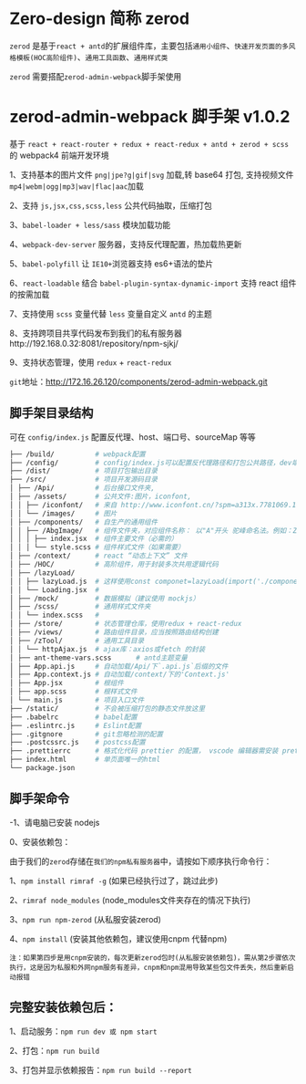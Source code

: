 <div class="z-doc-titles"></div>

# Zero-design 简称 zerod

`zerod` 是基于`react + antd`的扩展组件库，主要包括`通用小组件`、`快速开发页面的多风格模板(HOC高阶组件)`、`通用工具函数`、`通用样式类`

`zerod` 需要搭配`zerod-admin-webpack`脚手架使用

# zerod-admin-webpack 脚手架 v1.0.2

基于 `react + react-router + redux + react-redux + antd + zerod + scss` 的 webpack4 前端开发环境

1、支持基本的图片文件 `png|jpe?g|gif|svg` 加载,转 base64 打包, 支持视频文件 `mp4|webm|ogg|mp3|wav|flac|aac`加载

2、支持 `js,jsx,css,scss,less` 公共代码抽取，压缩打包

3、`babel-loader + less/sass` 模块加载功能

4、`webpack-dev-server` 服务器，支持反代理配置，热加载热更新

5、`babel-polyfill` 让 `IE10+`浏览器支持 es6+语法的垫片

6、`react-loadable` 结合 `babel-plugin-syntax-dynamic-import` 支持 react 组件的按需加载

7、支持使用 `scss` 变量代替 `less` 变量自定义 `antd` 的主题

8、支持跨项目共享代码发布到我们的私有服务器http://192.168.0.32:8081/repository/npm-sjkj/

9、支持状态管理，使用 `redux` + `react-redux`

`git`地址：<a href="http://172.16.26.120/components/zerod-admin-webpack.git" target="_blank">http://172.16.26.120/components/zerod-admin-webpack.git</a>

<div class="z-doc-titles"></div>

## 脚手架目录结构

可在 `config/index.js` 配置反代理、host、端口号、sourceMap 等等

```bash
├── /build/          # webpack配置
├── /config/         # config/index.js可以配置反代理路径和打包公共路径，dev端口号等等
├── /dist/           # 项目打包输出目录
├── /src/            # 项目开发源码目录
│ ├── /Api/          # 后台接口文件夹,
│ ├── /assets/       # 公共文件:图片，iconfont,
│ │ ├── /iconfont/   # 来自 http://www.iconfont.cn/?spm=a313x.7781069.1998910419.d4d0a486a
│ │ └── /images/     # 图片
│ ├── /components/   # 自生产的通用组件
│ │ ├── /AbgImage/   # 组件文件夹，对应组件名称： 以"A"开头 驼峰命名法。例如：ZbgImage
│ │ │ ├── index.jsx  # 组件主要文件（必需的）
│ │ │ └── style.scss # 组件样式文件（如果需要）
│ ├── /context/      # react “动态上下文” 文件
│ ├── /HOC/          # 高阶组件，用于封装多次共用逻辑代码
│ ├── /lazyLoad/
│ │ ├── lazyLoad.js  # 这样使用const componet=lazyLoad(import('./componet.jsx'))实现异步组件
│ │ └── Loading.jsx  #
│ ├── /mock/         # 数据模拟（建议使用 mockjs）
│ ├── /scss/         # 通用样式文件夹
│ │ └── index.scss   #
│ ├── /store/        # 状态管理仓库，使用redux + react-redux
│ ├── /views/        # 路由组件目录，应当按照路由结构创建
│ ├── /zTool/        # 通用工具目录
│ │ └── httpAjax.js  # ajax库：axios或fetch 的封装
│ ├── ant-theme-vars.scss      # antd主题变量
│ ├── App.api.js     # 自动加载/Api/下`.api.js`后缀的文件
│ ├── App.context.js # 自动加载/context/下的'Context.js'
│ ├── App.jsx        # 根组件
│ ├── app.scss       # 根样式文件
│ └── main.js        # 项目入口文件
├── /static/         # 不会被压缩打包的静态文件放这里
├── .babelrc         # babel配置
├── .eslintrc.js     # Eslint配置
├── .gitgnore        # git忽略检测的配置
├── .postcssrc.js    # postcss配置
├── .prettierrc      # 格式化代码 prettier 的配置， vscode 编辑器需安装 prettier 插件
├── index.html       # 单页面唯一的html
└── package.json
```

<div class="z-doc-titles"></div>

## 脚手架命令

-1、请电脑已安装 nodejs

0、安装依赖包：

由于我们的`zerod`存储在`我们的npm私有服务器`中，请按如下顺序执行命令行：

1、`npm install rimraf -g`  (如果已经执行过了，跳过此步)

2、`rimraf node_modules`  (node_modules文件夹存在的情况下执行)

3、`npm run npm-zerod` (从私服安装zerod)

4、`npm install` (安装其他依赖包，建议使用cnpm 代替npm)

`注：如果第四步是用cnpm安装的，每次更新zerod包时(从私服安装依赖包)，需从第2步骤依次执行，这是因为私服和外网npm服务有差异，cnpm和npm混用导致某些包文件丢失，然后重新启动报错`

<div class="z-doc-titles"></div>

## 完整安装依赖包后：

1、启动服务：`npm run dev 或 npm start`

2、打包：`npm run build`

3、打包并显示依赖报告：`npm run build --report`

